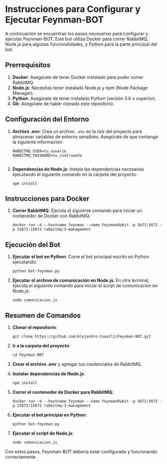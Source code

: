 # Instrucciones para Configurar y Ejecutar Feynman-BOT

A continuación se encuentran los pasos necesarios para configurar y ejecutar Feynman-BOT. Este bot utiliza Docker para correr RabbitMQ, Node.js para algunas funcionalidades, y Python para la parte principal del bot.

## Prerrequisitos

1. **Docker**: Asegúrate de tener Docker instalado para poder correr RabbitMQ.
2. **Node.js**: Necesitas tener instalado Node.js y npm (Node Package Manager).
3. **Python**: Asegúrate de tener instalado Python (versión 3.6 o superior).
4. **Git**: Asegúrate de haber clonado este repositorio.

## Configuración del Entorno

1. **Archivo .env**: Crea un archivo `.env` en la raíz del proyecto para almacenar variables de entorno sensibles. Asegúrate de que contenga la siguiente información:

   ```
   RABBITMQ_USER=tu_usuario
   RABBITMQ_PASSWORD=tu_contraseña
   ``

2. **Dependencias de Node.js**: Instala las dependencias necesarias ejecutando el siguiente comando en la carpeta del proyecto:

   ```
   npm install
   ```

## Instrucciones para Docker

1. **Correr RabbitMQ**: Ejecuta el siguiente comando para iniciar un contenedor de Docker con RabbitMQ:

   ```
   docker run -d --hostname feynman --name FeynmanRabit -p 5672:5672 -p 15672:15672 rabbitmq:3-management
   ```

## Ejecución del Bot

1. **Ejecutar el bot en Python**: Corre el bot principal escrito en Python ejecutando:

   ```
   python bot-feynman.py
   ```

2. **Ejecutar el archivo de comunicación en Node.js**: En otra terminal, ejecuta el siguiente comando para iniciar el script de comunicación en Node.js:

   ```
   node comunicacion.js
   ```

## Resumen de Comandos

1. **Clonar el repositorio**:
   ```
   git clone https://github.com/Alejandro-Cuautli/Feynman-BOT.git
   ```

2. **Ir a la carpeta del proyecto**:
   ```
   cd Feynman-BOT
   ```

3. **Crear el archivo .env** y agregar tus credenciales de RabbitMQ.

4. **Instalar dependencias de Node.js**:
   ```
   npm install
   ```

5. **Correr el contenedor de Docker para RabbitMQ**:
   ```
   docker run -d --hostname feynman --name FeynmanRabit -p 5672:5672 -p 15672:15672 rabbitmq:3-management
   ```

6. **Ejecutar el bot principal en Python**:
   ```
   python bot-feynman.py
   ```

7. **Ejecutar el script de Node.js**:
   ```
   node comunicacion.js
   ```

Con estos pasos, Feynman-BOT debería estar configurado y funcionando correctamente.

